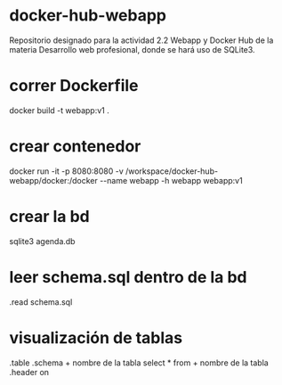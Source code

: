 # docker-hub-webapp
Repositorio designado para la actividad 2.2 Webapp y Docker Hub de la materia Desarrollo web profesional, donde se hará uso de SQLite3.

# correr Dockerfile
docker build -t webapp:v1 .

# crear contenedor
docker run -it -p 8080:8080 -v /workspace/docker-hub-webapp/docker:/docker --name webapp -h webapp webapp:v1

# crear la bd
sqlite3 agenda.db

# leer schema.sql dentro de la bd
.read schema.sql

# visualización de tablas
.table 
.schema + nombre de la tabla
select * from + nombre de la tabla
.header on
